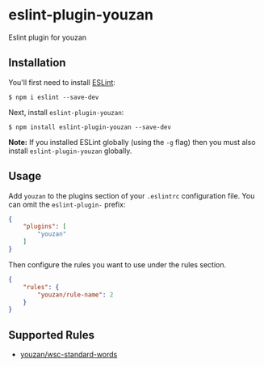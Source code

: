# eslint-plugin-youzan

Eslint plugin for youzan

## Installation

You'll first need to install [ESLint](http://eslint.org):

```
$ npm i eslint --save-dev
```

Next, install `eslint-plugin-youzan`:

```
$ npm install eslint-plugin-youzan --save-dev
```

**Note:** If you installed ESLint globally (using the `-g` flag) then you must also install `eslint-plugin-youzan` globally.

## Usage

Add `youzan` to the plugins section of your `.eslintrc` configuration file. You can omit the `eslint-plugin-` prefix:

```json
{
    "plugins": [
        "youzan"
    ]
}
```


Then configure the rules you want to use under the rules section.

```json
{
    "rules": {
        "youzan/rule-name": 2
    }
}
```

## Supported Rules

* [youzan/wsc-standard-words](https://github.com/youzan/eslint-plugin-youzan/blob/master/docs/rules/wsc-standard-words.md)






